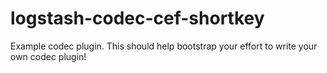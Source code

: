 # logstash-codec-cef-shortkey
Example codec plugin. This should help bootstrap your effort to write your own codec plugin!
